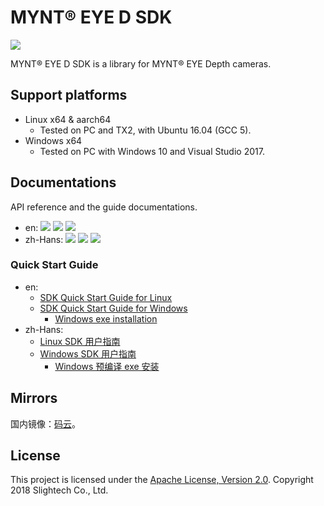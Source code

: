 # MYNT® EYE D SDK

[![](https://img.shields.io/badge/MYNT%20EYE%20D%20SDK-v1.5.1-brightgreen.svg?style=flat)](https://github.com/slightech/MYNT-EYE-D-SDK)

MYNT® EYE D SDK is a library for MYNT® EYE Depth cameras.

## Support platforms

* Linux x64 & aarch64
  * Tested on PC and TX2, with Ubuntu 16.04 (GCC 5).
* Windows x64
  * Tested on PC with Windows 10 and Visual Studio 2017.

## Documentations

API reference and the guide documentations.

* en: [![](https://img.shields.io/badge/Download-PDF-blue.svg?style=flat)](https://github.com/slightech/MYNT-EYE-D-SDK/files/2647454/mynt-eye-d-sdk-apidoc-1.5.1-en.pdf) [![](https://img.shields.io/badge/Download-HTML-blue.svg?style=flat)](https://github.com/slightech/MYNT-EYE-D-SDK/files/2647455/mynt-eye-d-sdk-apidoc-1.5.1-en.zip) [![](https://img.shields.io/badge/Online-HTML-lightgray.svg?style=flat)]()
* zh-Hans: [![](https://img.shields.io/badge/Download-PDF-blue.svg?style=flat)](https://github.com/slightech/MYNT-EYE-D-SDK/files/2647456/mynt-eye-d-sdk-apidoc-1.5.1-zh-Hans.pdf) [![](https://img.shields.io/badge/Download-HTML-blue.svg?style=flat)](https://github.com/slightech/MYNT-EYE-D-SDK/files/2647457/mynt-eye-d-sdk-apidoc-1.5.1-zh-Hans.zip) [![](https://img.shields.io/badge/Online-HTML-blue.svg?style=flat)](https://slightech.github.io/MYNT-EYE-D-SDK/)

### Quick Start Guide

* en:
  * [SDK Quick Start Guide for Linux](docs/en/guide_build_linux.md)
  * [SDK Quick Start Guide for Windows](docs/en/guide_build_win.md)
    * [Windows exe installation](docs/en/guide_install_exe_win.md)
* zh-Hans:
  * [Linux SDK 用户指南](docs/zh-Hans/guide_build_linux.md)
  * [Windows SDK 用户指南](docs/zh-Hans/guide_build_win.md)
    * [Windows 预编译 exe 安装](docs/zh-Hans/guide_install_exe_win.md)

## Mirrors

国内镜像：[码云](https://gitee.com/mynt/MYNT-EYE-D-SDK)。

## License

This project is licensed under the [Apache License, Version 2.0](/LICENSE). Copyright 2018 Slightech Co., Ltd.
